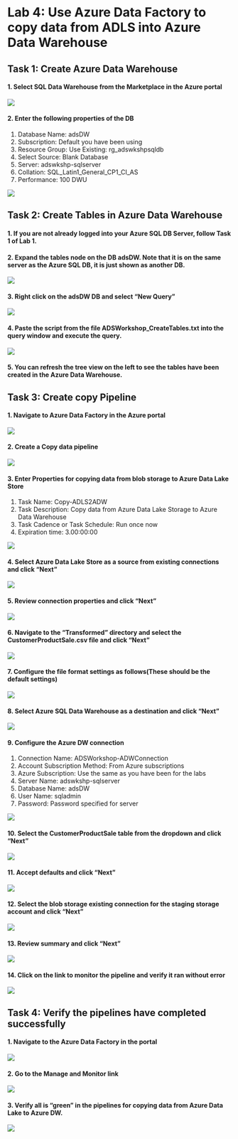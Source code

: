 # Lab 4: Use Azure Data Factory to copy data from ADLS into Azure Data Warehouse
## Task 1: Create Azure Data Warehouse
#### 1.	Select SQL Data Warehouse from the Marketplace in the Azure portal

![](/images/Lab5/ADW01_1_ProvisionADW.png)
 
#### 2.	Enter the following properties of the DB
  1. Database Name: adsDW
  2. Subscription: Default you have been using
  3. Resource Group: Use Existing: rg_adswkshpsqldb
  4. Select Source: Blank Database
  5. Server: adswkshp-sqlserver<number>
  6. Collation: SQL_Latin1_General_CP1_CI_AS
  7. Performance: 100 DWU
 
 ![](/images/Lab5/ADW01_2_ProvisionADWSettings.png)
 
## Task 2: Create Tables in Azure Data Warehouse
#### 1.	If you are not already logged into your Azure SQL DB Server, follow Task 1 of Lab 1.
#### 2.	Expand the tables node on the DB adsDW.  Note that it is on the same server as the Azure SQL DB, it is just shown as another DB.
 
 ![](/images/Lab5/ADW01_DBTree.png)
 
#### 3.	Right click on the adsDW DB and select “New Query”

![](/images/Lab5/ADW02_NewQuery.png)
 
#### 4.	Paste the script from the file ADSWorkshop_CreateTables.txt into the query window and execute the query.

![](/images/Lab5/ADW03_QueryPaste.png)
 
#### 5.	You can refresh the tree view on the left to see the tables have been created in the Azure Data Warehouse.

## Task 3: Create copy Pipeline
#### 1.	Navigate to Azure Data Factory in the Azure portal

![](/images/Lab5/ADW04_NavigateToADF.png)
 
#### 2.	Create a Copy data pipeline

![](/images/Lab5/ADW05_CopyPipeline.png)
 
#### 3.	Enter Properties for copying data from blob storage to Azure Data Lake Store
  1. Task Name: Copy-ADLS2ADW
  2. Task Description: Copy data from Azure Data Lake Storage to Azure Data  Warehouse
  3. Task Cadence or Task Schedule: Run once now
  4. Expiration time: 3.00:00:00
  
![](/images/Lab5/ADW06_CopyPipelineProperties.png)
 
#### 4.	Select Azure Data Lake Store as a source from existing connections and click “Next”

![](/images/Lab5/ADW07_SelectDataSource.png)
 
#### 5.	Review connection properties and click “Next”

![](/images/Lab5/ADW08_SourceConnProperties.png)
 
#### 6.	Navigate to the “Transformed” directory and select the CustomerProductSale.csv file and click “Next”

![](/images/Lab5/ADW09_ChooseSourceInputFile.png)
 
#### 7.	Configure the file format settings as follows(These should be the default settings)

![](/images/Lab5/ADW10_SourceFileFormat.png)
 
#### 8.	Select Azure SQL Data Warehouse as a destination and click “Next”

![](/images/Lab5/ADW11_DestinationSelect.png)
 
#### 9.	Configure the Azure DW connection
  1. Connection Name: ADSWorkshop-ADWConnection
  2. Account Subscription Method: From Azure subscriptions
  3. Azure Subscription: Use the same as you have been for the labs
  4. Server Name: adswkshp-sqlserver
  5. Database Name: adsDW
  6. User Name: sqladmin
  7. Password: Password specified for server
  
  ![](/images/Lab5/ADW12_DestinationConnection.png)
 
#### 10. Select the CustomerProductSale table from the dropdown and click “Next”

![](/images/Lab5/ADW13_TableMapping.png)
 
#### 11. Accept defaults and click “Next”

![](/images/Lab5/ADW14_SchemaMapping.png)
 
#### 12. Select the blob storage existing connection for the staging storage account and click “Next”

![](/images/Lab5/ADW15_PipelinePerfSettings.png)

#### 13. Review summary and click “Next”

![](/images/Lab5/ADW16_PipelineReviewSummary.png)
 
#### 14. Click on the link to monitor the pipeline and verify it ran without error

![](/images/Lab5/ADW17_PipelineMonitor.png)
 
## Task 4: Verify the pipelines have completed successfully
#### 1.	Navigate to the Azure Data Factory in the portal

![](/images/Lab5/ADW18_NavigateToADF.png)
 
#### 2.	Go to the Manage and Monitor link

![](/images/Lab5/ADW19_ADFMonitorAndManage.png)
 
#### 3.	Verify all is “green” in the pipelines for copying data from Azure Data Lake to Azure DW.

![](/images/Lab5/ADW20_MonitorAndManageGreen.png)
 
